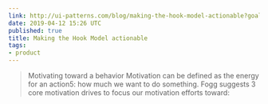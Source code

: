 ```yaml
---
link: http://ui-patterns.com/blog/making-the-hook-model-actionable?goal=0_c33280c49f-620e79ced5-349147111&mc_cid=620e79ced5&mc_eid=ef25fadce3
date: 2019-04-12 15:26 UTC
published: true
title: Making the Hook Model actionable
tags:
- product
---
```


<blockquote>Motivating toward a behavior
Motivation can be defined as the energy for an action5: how much we want to do something. Fogg suggests 3 core motivation drives to focus our motivation efforts toward:</blockquote>
